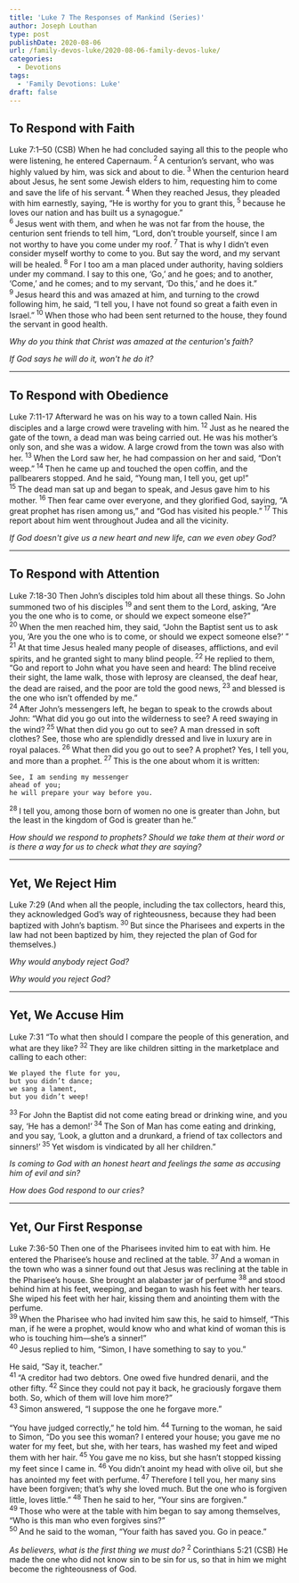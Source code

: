 ```yaml
---
title: 'Luke 7 The Responses of Mankind (Series)'
author: Joseph Louthan
type: post
publishDate: 2020-08-06
url: /family-devos-luke/2020-08-06-family-devos-luke/
categories:
  - Devotions
tags:
  - 'Family Devotions: Luke'
draft: false
---
```


## To Respond with Faith

Luke 7:1–50 (CSB) When he had concluded saying all this to the people who were listening, he entered Capernaum.<sup> 2 </sup>A centurion’s servant, who was highly valued by him, was sick and about to die.<sup> 3 </sup>When the centurion heard about Jesus, he sent some Jewish elders to him, requesting him to come and save the life of his servant.<sup> 4 </sup>When they reached Jesus, they pleaded with him earnestly, saying, “He is worthy for you to grant this,<sup> 5 </sup>because he loves our nation and has built us a synagogue.”  
<sup>
6 </sup>Jesus went with them, and when he was not far from the house, the centurion sent friends to tell him, “Lord, don’t trouble yourself, since I am not worthy to have you come under my roof.<sup> 7 </sup>That is why I didn’t even consider myself worthy to come to you. But say the word, and my servant will be healed.<sup> 8 </sup>For I too am a man placed under authority, having soldiers under my command. I say to this one, ‘Go,’ and he goes; and to another, ‘Come,’ and he comes; and to my servant, ‘Do this,’ and he does it.”  
<sup>
9 </sup>Jesus heard this and was amazed at him, and turning to the crowd following him, he said, “I tell you, I have not found so great a faith even in Israel.”<sup> 10 </sup>When those who had been sent returned to the house, they found the servant in good health.  

*Why do you think that Christ was amazed at the centurion's faith?*

*If God says he will do it, won't he do it?*

------

## To Respond with Obedience

Luke 7:11-17 Afterward he was on his way to a town called Nain. His disciples and a large crowd were traveling with him.<sup> 12 </sup>Just as he neared the gate of the town, a dead man was being carried out. He was his mother’s only son, and she was a widow. A large crowd from the town was also with her.<sup> 13 </sup>When the Lord saw her, he had compassion on her and said, “Don’t weep.”<sup> 14 </sup>Then he came up and touched the open coffin, and the pallbearers stopped. And he said, “Young man, I tell you, get up!”  
<sup>
15 </sup>The dead man sat up and began to speak, and Jesus gave him to his mother.<sup> 16 </sup>Then fear came over everyone, and they glorified God, saying, “A great prophet has risen among us,” and “God has visited his people.”<sup> 17 </sup>This report about him went throughout Judea and all the vicinity. 

*If God doesn't give us a new heart and new life, can we even obey God?*

------

## To Respond with Attention

Luke 7:18-30 Then John’s disciples told him about all these things. So John summoned two of his disciples<sup> 19 </sup>and sent them to the Lord, asking, “Are you the one who is to come, or should we expect someone else?”  
<sup>
20 </sup>When the men reached him, they said, “John the Baptist sent us to ask you, ‘Are you the one who is to come, or should we expect someone else?’ ”  
<sup>
21 </sup>At that time Jesus healed many people of diseases, afflictions, and evil spirits, and he granted sight to many blind people.<sup> 22 </sup>He replied to them, “Go and report to John what you have seen and heard: The blind receive their sight, the lame walk, those with leprosy are cleansed, the deaf hear, the dead are raised, and the poor are told the good news,<sup> 23 </sup>and blessed is the one who isn’t offended by me.”  
<sup>
24 </sup>After John’s messengers left, he began to speak to the crowds about John: “What did you go out into the wilderness to see? A reed swaying in the wind?<sup> 25 </sup>What then did you go out to see? A man dressed in soft clothes? See, those who are splendidly dressed and live in luxury are in royal palaces.<sup> 26 </sup>What then did you go out to see? A prophet? Yes, I tell you, and more than a prophet.<sup> 27 </sup>This is the one about whom it is written:  

    ​See, I am sending my messenger
    ​ahead of you;
    ​he will prepare your way before you.
<sup>
28 </sup>I tell you, among those born of women no one is greater than John, but the least in the kingdom of God is greater than he.”  

*How should we respond to prophets? Should we take them at their word or is there a way for us to check what they are saying?*

------

## Yet, We Reject Him

Luke 7:29 (And when all the people, including the tax collectors, heard this, they acknowledged God’s way of righteousness, because they had been baptized with John’s baptism.<sup> 30 </sup>But since the Pharisees and experts in the law had not been baptized by him, they rejected the plan of God for themselves.)  

*Why would anybody reject God?*

*Why would you reject God?*

------

## Yet, We Accuse Him

Luke 7:31 “To what then should I compare the people of this generation, and what are they like?<sup> 32 </sup>They are like children sitting in the marketplace and calling to each other:  

    We played the flute for you,  
    but you didn’t dance;  
    we sang a lament,  
    but you didn’t weep!  
<sup>
33 </sup>For John the Baptist did not come eating bread or drinking wine, and you say, ‘He has a demon!’<sup> 34 </sup>The Son of Man has come eating and drinking, and you say, ‘Look, a glutton and a drunkard, a friend of tax collectors and sinners!’<sup> 35 </sup>Yet wisdom is vindicated by all her children.”  

*Is coming to God with an honest heart and feelings the same as accusing him of evil and sin?*

*How does God respond to our cries?*

------

## Yet, Our First Response

Luke 7:36-50 Then one of the Pharisees invited him to eat with him. He entered the Pharisee’s house and reclined at the table.<sup> 37 </sup>And a woman in the town who was a sinner found out that Jesus was reclining at the table in the Pharisee’s house. She brought an alabaster jar of perfume<sup> 38 </sup>and stood behind him at his feet, weeping, and began to wash his feet with her tears. She wiped his feet with her hair, kissing them and anointing them with the perfume.  
<sup>
39 </sup>When the Pharisee who had invited him saw this, he said to himself, “This man, if he were a prophet, would know who and what kind of woman this is who is touching him—she’s a sinner!”  
<sup>
40 </sup>Jesus replied to him, “Simon, I have something to say to you.”  

He said, “Say it, teacher.”  
<sup>
41 </sup>“A creditor had two debtors. One owed five hundred denarii, and the other fifty.<sup> 42 </sup>Since they could not pay it back, he graciously forgave them both. So, which of them will love him more?”  
<sup>
43 </sup>Simon answered, “I suppose the one he forgave more.”  

“You have judged correctly,” he told him.<sup> 44 </sup>Turning to the woman, he said to Simon, “Do you see this woman? I entered your house; you gave me no water for my feet, but she, with her tears, has washed my feet and wiped them with her hair.<sup> 45 </sup>You gave me no kiss, but she hasn’t stopped kissing my feet since I came in.<sup> 46 </sup>You didn’t anoint my head with olive oil, but she has anointed my feet with perfume.<sup> 47 </sup>Therefore I tell you, her many sins have been forgiven; that’s why she loved much. But the one who is forgiven little, loves little.”<sup> 48 </sup>Then he said to her, “Your sins are forgiven.”  
<sup>
49 </sup>Those who were at the table with him began to say among themselves, “Who is this man who even forgives sins?”  
<sup>
50 </sup>And he said to the woman, “Your faith has saved you. Go in peace.” 

*As believers, what is the first thing we must do?*
<sup>
2 </sup>Corinthians 5:21 (CSB)  He made the one who did not know sin to be sin for us, so that in him we might become the righteousness of God.

